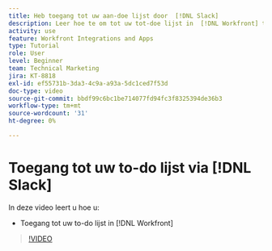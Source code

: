 ```yaml
---
title: Heb toegang tot uw aan-doe lijst door  [!DNL Slack]
description: Leer hoe te om tot uw tot-doe lijst in  [!DNL Workfront] toegang te hebben
activity: use
feature: Workfront Integrations and Apps
type: Tutorial
role: User
level: Beginner
team: Technical Marketing
jira: KT-8818
exl-id: ef55731b-3da3-4c9a-a93a-5dc1ced7f53d
doc-type: video
source-git-commit: bbdf99c6bc1be714077fd94fc3f8325394de36b3
workflow-type: tm+mt
source-wordcount: '31'
ht-degree: 0%

---
```


# Toegang tot uw to-do lijst via [!DNL Slack]

In deze video leert u hoe u:

* Toegang tot uw to-do lijst in [!DNL Workfront]

>[!VIDEO](https://video.tv.adobe.com/v/3437926/?quality=12&learn=on&enablevpops=1&captions=dut)
